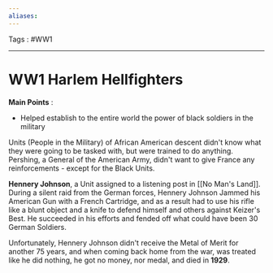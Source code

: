 ```yaml
---
aliases: 
---
```

Tags : #WW1 
___
# WW1 Harlem Hellfighters
**Main Points** :
- Helped establish to the entire world the power of black soldiers in the military

Units (People in the Military) of African American descent didn't know what they were going to be tasked with, but were trained to do anything. Pershing, a General of the American Army, didn't want to give France any reinforcements - except for the Black Units.

**Hennery Johnson**, a Unit assigned to a listening post in [[No Man's Land]]. During a silent raid from the German forces, Hennery Johnson Jammed his American Gun with a French Cartridge, and as a result had to use his rifle like a blunt object and a knife to defend himself and others against Keizer's Best. He succeeded in his efforts and fended off what could have been 30 German Soldiers. 

Unfortunately, Hennery Johnson didn't receive the Metal of Merit for another 75 years, and when coming back home from the war, was treated like he did nothing, he got no money, nor medal, and died in **1929**.